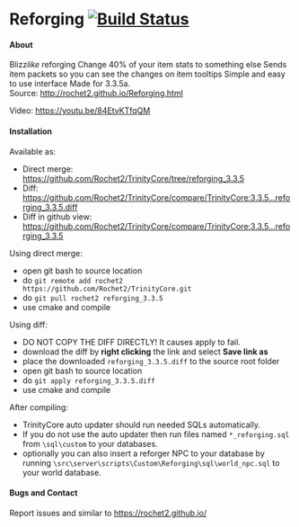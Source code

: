 # Reforging [![Build Status](https://travis-ci.org/Rochet2/TrinityCore.svg?branch=reforging_3.3.5)](https://travis-ci.org/Rochet2/TrinityCore)

#### About
Blizz*like* reforging
Change 40% of your item stats to something else
Sends item packets so you can see the changes on item tooltips
Simple and easy to use interface
Made for 3.3.5a.<br />
Source: http://rochet2.github.io/Reforging.html

Video: https://youtu.be/84EtvKTfqQM

#### Installation

Available as:
- Direct merge: https://github.com/Rochet2/TrinityCore/tree/reforging_3.3.5
- Diff: https://github.com/Rochet2/TrinityCore/compare/TrinityCore:3.3.5...reforging_3.3.5.diff
- Diff in github view: https://github.com/Rochet2/TrinityCore/compare/TrinityCore:3.3.5...reforging_3.3.5

Using direct merge:
- open git bash to source location
- do `git remote add rochet2 https://github.com/Rochet2/TrinityCore.git`
- do `git pull rochet2 reforging_3.3.5`
- use cmake and compile

Using diff:
- DO NOT COPY THE DIFF DIRECTLY! It causes apply to fail.
- download the diff by __right clicking__ the link and select __Save link as__
- place the downloaded `reforging_3.3.5.diff` to the source root folder
- open git bash to source location
- do `git apply reforging_3.3.5.diff`
- use cmake and compile

After compiling:
- TrinityCore auto updater should run needed SQLs automatically.
- If you do not use the auto updater then run files named `*_reforging.sql` from `\sql\custom` to your databases.
- optionally you can also insert a reforger NPC to your database by running `\src\server\scripts\Custom\Reforging\sql\world_npc.sql` to your world database.

#### Bugs and Contact
Report issues and similar to https://rochet2.github.io/
